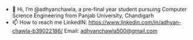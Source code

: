 - 👋 Hi, I’m @adhyanchawla, a pre-final year student pursuing Computer Science Engineering from Panjab University, Chandigarh
- 📫 How to reach me 
        LinkedIN: https://www.linkedin.com/in/adhyan-chawla-b39022186/
        Email: adhyanchawla500@gmail.com
<!---
adhyanchawla/adhyanchawla is a ✨ special ✨ repository because its `README.md` (this file) appears on your GitHub profile.
You can click the Preview link to take a look at your changes.
--->
